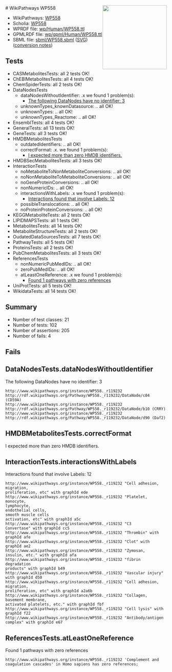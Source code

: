 <img style="float: right; width: 200px" src="../logo.png" />
# WikiPathways WP558

* WikiPathways: [WP558](https://identifiers.org/wikipathways:WP558)
* Scholia: [WP558](https://scholia.toolforge.org/wikipathways/WP558)
* WPRDF file: [wp/Human/WP558.ttl](../wp/Human/WP558.ttl)
* GPMLRDF file: [wp/gpml/Human/WP558.ttl](../wp/gpml/Human/WP558.ttl)
* SBML file: [sbml/WP558.sbml](../sbml/WP558.sbml) ([SVG](../sbml/WP558.svg)) ([conversion notes](../sbml/WP558.txt))

## Tests
* CASMetabolitesTests: all 2 tests OK!
* ChEBIMetabolitesTests: all 4 tests OK!
* ChemSpiderTests: all 2 tests OK!
* DataNodesTests
    * dataNodesWithoutIdentifier: .x we found 1 problem(s):
        * [The following DataNodes have no identifier: 3](#d2d32fa2)
    * unknownTypes_knownDatasource: .. all OK!
    * unknownTypes: .. all OK!
    * unknownTypes_Reactome: .. all OK!
* EnsemblTests: all 4 tests OK!
* GeneralTests: all 13 tests OK!
* GeneTests: all 3 tests OK!
* HMDBMetabolitesTests
    * outdatedIdentifiers: .. all OK!
    * correctFormat: .x. we found 1 problem(s):
        * [I expected more than zero HMDB identifiers.](#ad154c1e)
* HMDBSecMetabolitesTests: all 3 tests OK!
* InteractionTests
    * noMetaboliteToNonMetaboliteConversions: .. all OK!
    * noNonMetaboliteToMetaboliteConversions: .. all OK!
    * noGeneProteinConversions: .. all OK!
    * nonNumericIDs: .. all OK!
    * interactionsWithLabels: .x we found 1 problem(s):
        * [Interactions found that involve Labels: 12](#fe97a8ba)
    * possibleTranslocations: .. all OK!
    * noProteinProteinConversions: .. all OK!
* KEGGMetaboliteTests: all 2 tests OK!
* LIPIDMAPSTests: all 1 tests OK!
* MetabolitesTests: all 14 tests OK!
* MetaboliteStructureTests: all 2 tests OK!
* OudatedDataSourcesTests: all 7 tests OK!
* PathwayTests: all 5 tests OK!
* ProteinsTests: all 2 tests OK!
* PubChemMetabolitesTests: all 3 tests OK!
* ReferencesTests
    * nonNumericPubMedIDs: .. all OK!
    * zeroPubMedIDs: .. all OK!
    * atLeastOneReference: .x we found 1 problem(s):
        * [Found 1 pathways with zero references](#35eb778e)
* UniProtTests: all 5 tests OK!
* WikidataTests: all 14 tests OK!


## Summary

* Number of test classes: 21
* Number of tests: 102
* Number of assertions: 205
* Number of fails: 4

## Fails

<a name="d2d32fa2" />

## DataNodesTests.dataNodesWithoutIdentifier

The following DataNodes have no identifier: 3
```
http://www.wikipathways.org/instance/WP558._r119232 http://rdf.wikipathways.org/Pathway/WP558._r119232/DataNode/c04 (CD59A)
http://www.wikipathways.org/instance/WP558._r119232 http://rdf.wikipathways.org/Pathway/WP558._r119232/DataNode/b10 (CRRY)
http://www.wikipathways.org/instance/WP558._r119232 http://rdf.wikipathways.org/Pathway/WP558._r119232/DataNode/d90 (Daf2)
```

<a name="ad154c1e" />

## HMDBMetabolitesTests.correctFormat

I expected more than zero HMDB identifiers.
<a name="fe97a8ba" />

## InteractionTests.interactionsWithLabels

Interactions found that involve Labels: 12
```
http://www.wikipathways.org/instance/WP558._r119232 "Cell adhesion,
migration,
proliferation, etc" with graphId ede
http://www.wikipathways.org/instance/WP558._r119232 "Platelet, monocyte,
lymphocyte,
endothelial cells,
smooth muscle cells
activation, etc" with graphId a5c
http://www.wikipathways.org/instance/WP558._r119232 "C3
Convertase" with graphId cc5
http://www.wikipathways.org/instance/WP558._r119232 "Thrombin" with graphId afe
http://www.wikipathways.org/instance/WP558._r119232 "Clot" with graphId ae2
http://www.wikipathways.org/instance/WP558._r119232 "Zymosan,
insulin, etc." with graphId afa
http://www.wikipathways.org/instance/WP558._r119232 "fibrin degradation
products" with graphId b49
http://www.wikipathways.org/instance/WP558._r119232 "Vascular injury" with graphId d50
http://www.wikipathways.org/instance/WP558._r119232 "Cell adhesion,
migration,
proliferation, etc" with graphId a2a6b
http://www.wikipathways.org/instance/WP558._r119232 "Collagen,
basement membrane,
activated platelets, etc." with graphId fbf
http://www.wikipathways.org/instance/WP558._r119232 "Cell lysis" with graphId f22
http://www.wikipathways.org/instance/WP558._r119232 "Antibody/antigen
complex" with graphId e67
```

<a name="35eb778e" />

## ReferencesTests.atLeastOneReference

Found 1 pathways with zero references
```
http://www.wikipathways.org/instance/WP558._r119232 'Complement and coagulation cascades' in Homo sapiens has zero references; 
```

